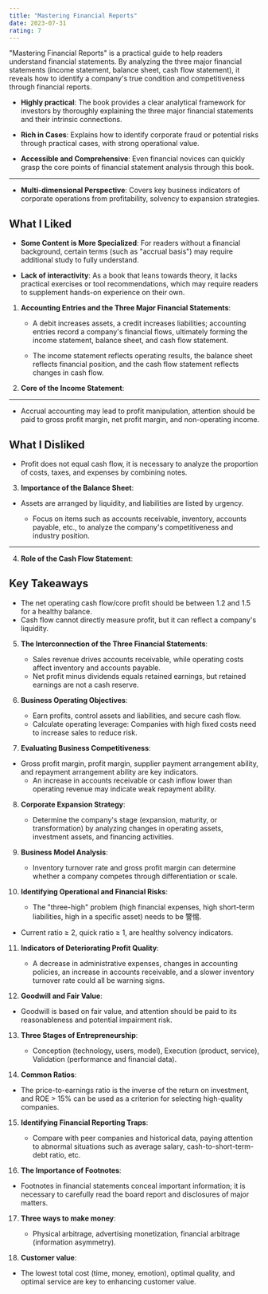 ```yaml
---
title: "Mastering Financial Reports"
date: 2023-07-31
rating: 7
---
```


"Mastering Financial Reports" is a practical guide to help readers understand financial statements. By analyzing the three major financial statements (income statement, balance sheet, cash flow statement), it reveals how to identify a company's true condition and competitiveness through financial reports.

- **Highly practical**: The book provides a clear analytical framework for investors by thoroughly explaining the three major financial statements and their intrinsic connections.

- **Rich in Cases**: Explains how to identify corporate fraud or potential risks through practical cases, with strong operational value.

<!--more-->

- **Accessible and Comprehensive**: Even financial novices can quickly grasp the core points of financial statement analysis through this book.
---
- **Multi-dimensional Perspective**: Covers key business indicators of corporate operations from profitability, solvency to expansion strategies.
## What I Liked

- **Some Content is More Specialized**: For readers without a financial background, certain terms (such as "accrual basis") may require additional study to fully understand.

- **Lack of interactivity**: As a book that leans towards theory, it lacks practical exercises or tool recommendations, which may require readers to supplement hands-on experience on their own.

1. **Accounting Entries and the Three Major Financial Statements**:
   - A debit increases assets, a credit increases liabilities; accounting entries record a company's financial flows, ultimately forming the income statement, balance sheet, and cash flow statement.

   - The income statement reflects operating results, the balance sheet reflects financial position, and the cash flow statement reflects changes in cash flow.

2. **Core of the Income Statement**:

---
   - Accrual accounting may lead to profit manipulation, attention should be paid to gross profit margin, net profit margin, and non-operating income.
## What I Disliked

   - Profit does not equal cash flow, it is necessary to analyze the proportion of costs, taxes, and expenses by combining notes.
3. **Importance of the Balance Sheet**:
- Assets are arranged by liquidity, and liabilities are listed by urgency.

   - Focus on items such as accounts receivable, inventory, accounts payable, etc., to analyze the company's competitiveness and industry position.
---
4. **Role of the Cash Flow Statement**:

## Key Takeaways
   - The net operating cash flow/core profit should be between 1.2 and 1.5 for a healthy balance.
- Cash flow cannot directly measure profit, but it can reflect a company's liquidity.

5. **The Interconnection of the Three Financial Statements**:
   - Sales revenue drives accounts receivable, while operating costs affect inventory and accounts payable.
   - Net profit minus dividends equals retained earnings, but retained earnings are not a cash reserve.

6. **Business Operating Objectives**:
   - Earn profits, control assets and liabilities, and secure cash flow.
   - Calculate operating leverage: Companies with high fixed costs need to increase sales to reduce risk.

7. **Evaluating Business Competitiveness**:
- Gross profit margin, profit margin, supplier payment arrangement ability, and repayment arrangement ability are key indicators.
   - An increase in accounts receivable or cash inflow lower than operating revenue may indicate weak repayment ability.

8. **Corporate Expansion Strategy**:
   - Determine the company's stage (expansion, maturity, or transformation) by analyzing changes in operating assets, investment assets, and financing activities.

9. **Business Model Analysis**:
   - Inventory turnover rate and gross profit margin can determine whether a company competes through differentiation or scale.

10. **Identifying Operational and Financial Risks**:
    - The "three-high" problem (high financial expenses, high short-term liabilities, high in a specific asset) needs to be 警惕.
- Current ratio ≥ 2, quick ratio ≥ 1, are healthy solvency indicators.

11. **Indicators of Deteriorating Profit Quality**:
    - A decrease in administrative expenses, changes in accounting policies, an increase in accounts receivable, and a slower inventory turnover rate could all be warning signs.

12. **Goodwill and Fair Value**:
- Goodwill is based on fair value, and attention should be paid to its reasonableness and potential impairment risk.

13. **Three Stages of Entrepreneurship**:
    - Conception (technology, users, model), Execution (product, service), Validation (performance and financial data).

14. **Common Ratios**:
- The price-to-earnings ratio is the inverse of the return on investment, and ROE > 15% can be used as a criterion for selecting high-quality companies.

15. **Identifying Financial Reporting Traps**:
    - Compare with peer companies and historical data, paying attention to abnormal situations such as average salary, cash-to-short-term-debt ratio, etc.

16. **The Importance of Footnotes**:
- Footnotes in financial statements conceal important information; it is necessary to carefully read the board report and disclosures of major matters.

17. **Three ways to make money**:
    - Physical arbitrage, advertising monetization, financial arbitrage (information asymmetry).

18. **Customer value**:
- The lowest total cost (time, money, emotion), optimal quality, and optimal service are key to enhancing customer value.
